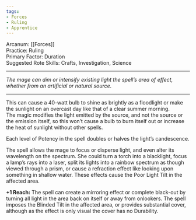 ```yaml
---
tags:
- Forces
- Ruling
- Apprentice
---
```


Arcanum: [[Forces]]\
Practice: Ruling\
Primary Factor: Duration\
Suggested Rote Skills: Crafts, Investigation, Science

---

_The mage can dim or intensify existing light the spell’s area of effect, whether from an artificial or natural source._

---

This can cause a 40-watt bulb to shine as brightly as a floodlight or make the sunlight on an overcast day like that of a clear summer morning.\
The magic modifies the light emitted by the source, and not the source or the emission itself, so this won’t cause a bulb to burn itself out or increase the heat of sunlight without other spells. 

Each level of Potency in the spell doubles or halves the light’s candescence.

The spell allows the mage to focus or disperse light, and even alter its wavelength on the spectrum. She could turn a torch into a blacklight, focus a lamp’s rays into a laser, split its lights into a rainbow spectrum as though viewed through a prism, or cause a refraction effect like looking upon something in shallow water. These effects cause the Poor Light Tilt in the affected area.

**+1 Reach:** The spell can create a mirroring effect or complete black-out by turning all light in the area back on itself or away from onlookers. The spell imposes the Blinded Tilt in the affected area, or provides substantial cover, although as the effect is only visual the cover has no Durability.